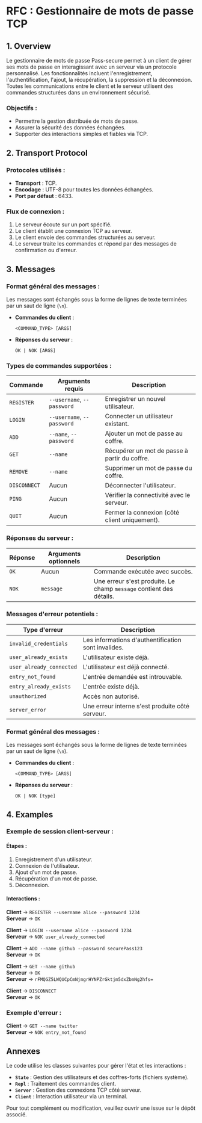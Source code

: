 # RFC : Gestionnaire de mots de passe TCP

## 1. Overview

Le gestionnaire de mots de passe Pass-secure permet à un client de gérer ses mots de passe en interagissant avec un serveur via un protocole personnalisé. Les fonctionnalités incluent l'enregistrement, l'authentification, l'ajout, la récupération, la suppression et la déconnexion. Toutes les communications entre le client et le serveur utilisent des commandes structurées dans un environnement sécurisé.

### Objectifs :
- Permettre la gestion distribuée de mots de passe.
- Assurer la sécurité des données échangées.
- Supporter des interactions simples et fiables via TCP.

## 2. Transport Protocol

### Protocoles utilisés :
- **Transport** : TCP.
- **Encodage** : UTF-8 pour toutes les données échangées.
- **Port par défaut** : 6433.

### Flux de connexion :
1. Le serveur écoute sur un port spécifié.
2. Le client établit une connexion TCP au serveur.
3. Le client envoie des commandes structurées au serveur.
4. Le serveur traite les commandes et répond par des messages de confirmation ou d'erreur.

## 3. Messages

### Format général des messages :
Les messages sont échangés sous la forme de lignes de texte terminées par un saut de ligne (`\n`).

- **Commandes du client** :
  ```
  <COMMAND_TYPE> [ARGS]
  ```

- **Réponses du serveur** :
  ```
  OK | NOK [ARGS]
  ```

### Types de commandes supportées :
| Commande        | Arguments requis        | Description                                             |
|-----------------|-------------------------|---------------------------------------------------------|
| `REGISTER`      | `--username`, `--password` | Enregistrer un nouvel utilisateur.                     |
| `LOGIN`         | `--username`, `--password` | Connecter un utilisateur existant.                     |
| `ADD`           | `--name`, `--password`     | Ajouter un mot de passe au coffre.                     |
| `GET`           | `--name`                 | Récupérer un mot de passe à partir du coffre.          |
| `REMOVE`        | `--name`                 | Supprimer un mot de passe du coffre.                   |
| `DISCONNECT`    | Aucun                  | Déconnecter l'utilisateur.                             |
| `PING`          | Aucun                  | Vérifier la connectivité avec le serveur.              |
| `QUIT`          | Aucun                  | Fermer la connexion (côté client uniquement).          |

### Réponses du serveur :
| Réponse         | Arguments optionnels    | Description                                             |
|-----------------|-------------------------|---------------------------------------------------------|
| `OK`           | Aucun                   | Commande exécutée avec succès.                         |
| `NOK`          | `message`               | Une erreur s'est produite. Le champ `message` contient des détails. |

### Messages d'erreur potentiels :
| Type d'erreur           | Description                                   |
|-------------------------|-----------------------------------------------|
| `invalid_credentials`   | Les informations d'authentification sont invalides. |
| `user_already_exists`   | L'utilisateur existe déjà.                   |
| `user_already_connected`| L'utilisateur est déjà connecté.             |
| `entry_not_found`       | L'entrée demandée est introuvable.           |
| `entry_already_exists`  | L'entrée existe déjà.                        |
| `unauthorized`          | Accès non autorisé.                          |
| `server_error`          | Une erreur interne s'est produite côté serveur. |


### Format général des messages :
Les messages sont échangés sous la forme de lignes de texte terminées par un saut de ligne (`\n`).

- **Commandes du client** :
  ```
  <COMMAND_TYPE> [ARGS]
  ```

- **Réponses du serveur** :
  ```
  OK | NOK [type]
  ```

## 4. Examples

### Exemple de session client-serveur :
#### Étapes :
1. Enregistrement d'un utilisateur.
2. Connexion de l'utilisateur.
3. Ajout d'un mot de passe.
4. Récupération d'un mot de passe.
5. Déconnexion.

#### Interactions :
**Client** → `REGISTER --username alice --password 1234`  
**Serveur** → `OK`  

**Client** → `LOGIN --username alice --password 1234`  
**Serveur** → `NOK user_already_connected`  

**Client** → `ADD --name github --password securePass123`  
**Serveur** → `OK`  

**Client** → `GET --name github`  
**Serveur** → `OK`  
**Serveur** → `rFMQGZ5LWQUCpCmNjmgrHYNPZrGktjm5dxZbmNg2hfs=`  

**Client** → `DISCONNECT`  
**Serveur** → `OK`  

### Exemple d'erreur :
**Client** → `GET --name twitter`  
**Serveur** → `NOK entry_not_found`  

## Annexes
Le code utilise les classes suivantes pour gérer l'état et les interactions :
- **`State`** : Gestion des utilisateurs et des coffres-forts (fichiers système).
- **`Repl`** : Traitement des commandes client.
- **`Server`** : Gestion des connexions TCP côté serveur.
- **`Client`** : Interaction utilisateur via un terminal.

Pour tout complément ou modification, veuillez ouvrir une issue sur le dépôt associé.
